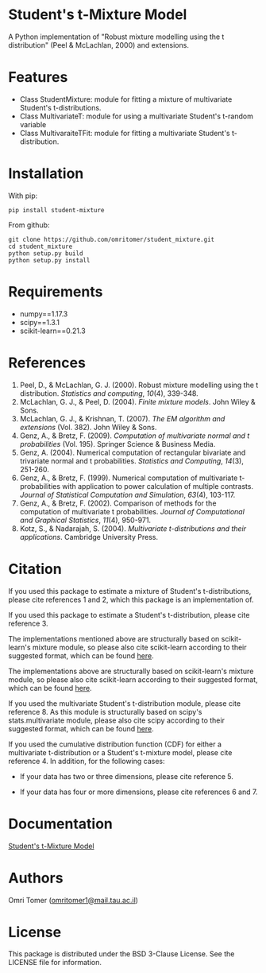
# Student's t-Mixture Model

A Python implementation of "Robust mixture modelling using the t distribution" (Peel & McLachlan, 2000) and extensions.

# Features
* Class StudentMixture: module for fitting a mixture of multivariate Student's t-distributions.
* Class MultivariateT: module for using a multivariate Student's t-random variable
* Class MultivaraiteTFit: module for fitting a multivariate Student's t-distribution. 

# Installation
With pip:
```
pip install student-mixture
```
From github:
```
git clone https://github.com/omritomer/student_mixture.git
cd student_mixture
python setup.py build
python setup.py install
```

# Requirements
* numpy==1.17.3
* scipy==1.3.1
* scikit-learn==0.21.3

# References

1. Peel, D., & McLachlan, G. J. (2000). Robust mixture modelling using the t distribution. _Statistics and computing_, _10_(4), 339-348.
2. McLachlan, G. J., & Peel, D. (2004). _Finite mixture models_. John Wiley & Sons.
3. McLachlan, G. J., & Krishnan, T. (2007). _The EM algorithm and extensions_ (Vol. 382). John Wiley & Sons.
4. Genz, A., & Bretz, F. (2009). _Computation of multivariate normal and t probabilities_ (Vol. 195). Springer Science & Business Media.
5. Genz, A. (2004). Numerical computation of rectangular bivariate and trivariate normal and t probabilities. _Statistics and Computing_, _14_(3), 251-260.
6. Genz, A., & Bretz, F. (1999). Numerical computation of multivariate t-probabilities with application to power calculation of multiple contrasts. _Journal of Statistical Computation and Simulation_, _63_(4), 103-117.
7. Genz, A., & Bretz, F. (2002). Comparison of methods for the computation of multivariate t probabilities. _Journal of Computational and Graphical Statistics_, _11_(4), 950-971.
8. Kotz, S., & Nadarajah, S. (2004). _Multivariate t-distributions and their applications_. Cambridge University Press.

# Citation
If you used this package to estimate a mixture of Student's t-distributions, please cite references 1 and 2, which this package is an implementation of. 

If you used this package to estimate a Student's t-distribution, please cite reference 3.

The implementations mentioned above are structurally based on scikit-learn's mixture module, so please also cite scikit-learn according to their suggested format, which can be found [here]([https://scikit-learn.org/stable/about.html#citing-scikit-learn](https://scikit-learn.org/stable/about.html#citing-scikit-learn)).

The implementations above are structurally based on scikit-learn's mixture module, so please also cite scikit-learn according to their suggested format, which can be found [here]([https://scikit-learn.org/stable/about.html#citing-scikit-learn](https://scikit-learn.org/stable/about.html#citing-scikit-learn)).

If you used the multivariate Student's t-distribution module, please cite reference 8. As this module is structurally based on scipy's stats.multivariate module, please also cite scipy according to their suggested format, which can be found [here]([https://www.scipy.org/citing.html](https://www.scipy.org/citing.html)).

If you used the cumulative distribution function (CDF) for either a multivariate t-distribution or a Student's t-mixture model, please cite reference 4. In addition, for the following cases:

- If your data has two or three dimensions, please cite reference 5.

- If your data has four or more dimensions, please cite references 6 and 7.

# Documentation
[Student's t-Mixture Model]([https://student-mixture.readthedocs.io/](https://student-mixture.readthedocs.io/))

# Authors
Omri Tomer (omritomer1@mail.tau.ac.il)

# License
This package is distributed under the BSD 3-Clause License. See the LICENSE file for information.
